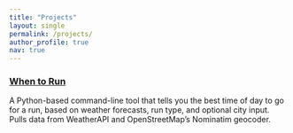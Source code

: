 ```yaml
---
title: "Projects"
layout: single
permalink: /projects/
author_profile: true
nav: true
---
```


### [When to Run](https://github.com/MatthewHockert/when_to_run)
A Python-based command-line tool that tells you the best time of day to go for a run, based on weather forecasts, run type, and optional city input. Pulls data from WeatherAPI and OpenStreetMap’s Nominatim geocoder.